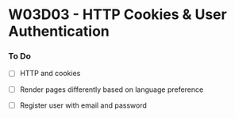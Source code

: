 # W03D03 - HTTP Cookies & User Authentication

### To Do
- [ ] HTTP and cookies
- [ ] Render pages differently based on language preference
- [ ] Register user with email and password























